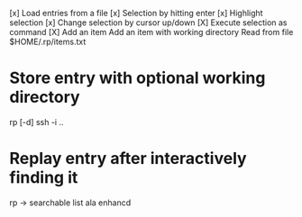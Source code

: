 [x] Load entries from a file
[x] Selection by hitting enter
[x] Highlight selection
[x] Change selection by cursor up/down
[X] Execute selection as command
[X] Add an item 
Add an item with working directory
Read from file $HOME/.rp/items.txt


# Store entry with optional working directory

rp [-d] ssh -i .. 

# Replay entry after interactively finding it

rp
-> searchable list ala enhancd